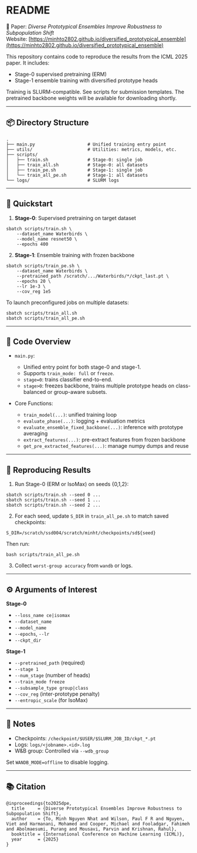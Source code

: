 README
======

📄 Paper: *Diverse Prototypical Ensembles Improve Robustness to Subpopulation Shift*  
Website: [https://minhto2802.github.io/diversified_prototypical_ensemble](https://minhto2802.github.io/diversified_prototypical_ensemble)

This repository contains code to reproduce the results from the ICML 2025 paper. It includes:

- Stage-0 supervised pretraining (ERM)
- Stage-1 ensemble training with diversified prototype heads

Training is SLURM-compatible. See scripts for submission templates. The pretrained backbone weights will be available for downloading shortly.

---

📦 Directory Structure
---------------------

```
.
├── main.py                    # Unified training entry point
├── utils/                     # Utilities: metrics, models, etc.
├── scripts/
│   ├── train.sh               # Stage-0: single job
│   ├── train_all.sh           # Stage-0: all datasets
│   ├── train_pe.sh            # Stage-1: single job
│   └── train_all_pe.sh        # Stage-1: all datasets
└── logs/                      # SLURM logs
```

---

🚀 Quickstart
-------------

1. **Stage-0**: Supervised pretraining on target dataset

```
sbatch scripts/train.sh \
    --dataset_name Waterbirds \
    --model_name resnet50 \
    --epochs 400
```

2. **Stage-1**: Ensemble training with frozen backbone

```
sbatch scripts/train_pe.sh \
    --dataset_name Waterbirds \
    --pretrained_path /scratch/.../Waterbirds/*/ckpt_last.pt \
    --epochs 20 \
    --lr 1e-3 \
    --cov_reg 1e5
```

To launch preconfigured jobs on multiple datasets:

```
sbatch scripts/train_all.sh
sbatch scripts/train_all_pe.sh
```

---

🧠 Code Overview
----------------

- `main.py`:
  - Unified entry point for both stage-0 and stage-1.
  - Supports `train_mode: full` or `freeze`.
  - `stage=0`: trains classifier end-to-end.
  - `stage>0`: freezes backbone, trains multiple prototype heads on class-balanced or group-aware subsets.

- Core Functions:
  - `train_model(...)`: unified training loop
  - `evaluate_phase(...)`: logging + evaluation metrics
  - `evaluate_ensemble_fixed_backbone(...)`: inference with prototype averaging
  - `extract_features(...)`: pre-extract features from frozen backbone
  - `get_pre_extracted_features(...)`: manage numpy dumps and reuse

---

🧪 Reproducing Results
----------------------

1. Run Stage-0 (ERM or IsoMax) on seeds {0,1,2}:

```
sbatch scripts/train.sh --seed 0 ...
sbatch scripts/train.sh --seed 1 ...
sbatch scripts/train.sh --seed 2 ...
```

2. For each seed, update `S_DIR` in `train_all_pe.sh` to match saved checkpoints:

```
S_DIR=/scratch/ssd004/scratch/minht/checkpoints/sd${seed}
```

Then run:

```
bash scripts/train_all_pe.sh
```

3. Collect `worst-group accuracy` from `wandb` or logs.

---

⚙️ Arguments of Interest
------------------------

**Stage-0**
- `--loss_name ce|isomax`
- `--dataset_name`
- `--model_name`
- `--epochs`, `--lr`
- `--ckpt_dir`

**Stage-1**
- `--pretrained_path` (required)
- `--stage 1`
- `--num_stage` (number of heads)
- `--train_mode freeze`
- `--subsample_type group|class`
- `--cov_reg` (inter-prototype penalty)
- `--entropic_scale` (for IsoMax)

---

📌 Notes
--------

- Checkpoints: `/checkpoint/$USER/$SLURM_JOB_ID/ckpt_*.pt`
- Logs:        `logs/<jobname>.<id>.log`
- W&B group:   Controlled via `--wdb_group`

Set `WANDB_MODE=offline` to disable logging.

---

📚 Citation
-----------

```
@inproceedings{to2025dpe,
  title     = {Diverse Prototypical Ensembles Improve Robustness to Subpopulation Shift},
  author    = {To, Minh Nguyen Nhat and Wilson, Paul F R and Nguyen, Viet and Harmanani, Mohamed and Cooper, Michael and Fooladgar, Fahimeh and Abolmaesumi, Purang and Mousavi, Parvin and Krishnan, Rahul},
  booktitle = {International Conference on Machine Learning (ICML)},
  year      = {2025}
}
```
